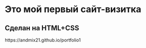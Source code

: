 <h1>Это мой первый сайт-визитка</h1>
<h2>Сделан на HTML+CSS</h2>
https://andmix21.github.io/portfolio1

